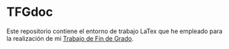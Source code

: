 # TFGdoc
Este repositorio contiene el entorno de trabajo LaTex que he empleado para la realización de mi [Trabajo de Fin de Grado](https://github.com/samugs13/daerv).
